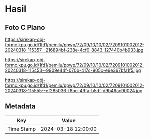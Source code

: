 # Hasil

## Foto C Plano

https://sirekap-obj-formc.kpu.go.id/1fd1/pemilu/ppwp/72/09/10/10/02/7209101002012-20240318-115357--216894bf-238e-4cf0-8843-127440b4b933.jpg

https://sirekap-obj-formc.kpu.go.id/1fd1/pemilu/ppwp/72/09/10/10/02/7209101002012-20240318-115453--9909e44f-070b-417c-905c-e6e367bfa1f5.jpg

https://sirekap-obj-formc.kpu.go.id/1fd1/pemilu/ppwp/72/09/10/10/02/7209101002012-20240318-115555--ef285036-f8be-49fa-b5df-d9b46ac90024.jpg


## Metadata

| Key        | Value               |
| ---------- | ------------------- |
| Time Stamp | 2024-03-18 12:00:00 |



